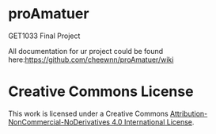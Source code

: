 # proAmatuer
GET1033 Final Project

All documentation for ur project could be found here:https://github.com/cheewnn/proAmatuer/wiki


# Creative Commons License
This work is licensed under a Creative Commons [Attribution-NonCommercial-NoDerivatives 4.0 International License](http://creativecommons.org/licenses/by-nc-nd/4.0/).
